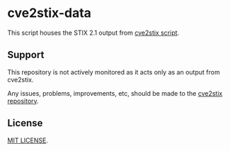 # cve2stix-data

This script houses the STIX 2.1 output from [cve2stix script](https://github.com/signalscorps/cve2stix).

## Support

This repository is not actively monitored as it acts only as an output from cve2stix.

Any issues, problems, improvements, etc, should be made to the [cve2stix repository](https://github.com/signalscorps/cve2stix).

## License

[MIT LICENSE](/LICENSE).